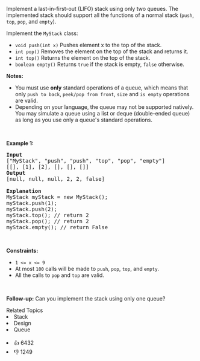 <p>Implement a last-in-first-out (LIFO) stack using only two queues. The implemented stack should support all the functions of a normal stack (<code>push</code>, <code>top</code>, <code>pop</code>, and <code>empty</code>).</p>

<p>Implement the <code>MyStack</code> class:</p>

<ul> 
 <li><code>void push(int x)</code> Pushes element x to the top of the stack.</li> 
 <li><code>int pop()</code> Removes the element on the top of the stack and returns it.</li> 
 <li><code>int top()</code> Returns the element on the top of the stack.</li> 
 <li><code>boolean empty()</code> Returns <code>true</code> if the stack is empty, <code>false</code> otherwise.</li> 
</ul>

<p><b>Notes:</b></p>

<ul> 
 <li>You must use <strong>only</strong> standard operations of a queue, which means that only <code>push to back</code>, <code>peek/pop from front</code>, <code>size</code> and <code>is empty</code> operations are valid.</li> 
 <li>Depending on your language, the queue may not be supported natively. You may simulate a queue using a list or deque (double-ended queue) as long as you use only a queue's standard operations.</li> 
</ul>

<p>&nbsp;</p> 
<p><strong class="example">Example 1:</strong></p>

<pre>
<strong>Input</strong>
["MyStack", "push", "push", "top", "pop", "empty"]
[[], [1], [2], [], [], []]
<strong>Output</strong>
[null, null, null, 2, 2, false]

<strong>Explanation</strong>
MyStack myStack = new MyStack();
myStack.push(1);
myStack.push(2);
myStack.top(); // return 2
myStack.pop(); // return 2
myStack.empty(); // return False
</pre>

<p>&nbsp;</p> 
<p><strong>Constraints:</strong></p>

<ul> 
 <li><code>1 &lt;= x &lt;= 9</code></li> 
 <li>At most <code>100</code> calls will be made to <code>push</code>, <code>pop</code>, <code>top</code>, and <code>empty</code>.</li> 
 <li>All the calls to <code>pop</code> and <code>top</code> are valid.</li> 
</ul>

<p>&nbsp;</p> 
<p><strong>Follow-up:</strong> Can you implement the stack using only one queue?</p>

<div><div>Related Topics</div><div><li>Stack</li><li>Design</li><li>Queue</li></div></div><br><div><li>👍 6432</li><li>👎 1249</li></div>
